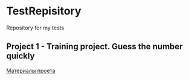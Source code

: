 # TestRepisitory
Repository for my tests
## Project 1 - Training project. Guess the number quickly
[Материалы проета](#GameProject)
